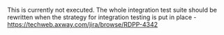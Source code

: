 This is currently not executed. The whole integration test suite should be rewritten when the strategy for integration testing is put in place - https://techweb.axway.com/jira/browse/RDPP-4342